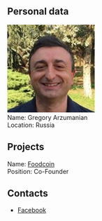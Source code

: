 ## Personal data
![arzumanian photo](photo/gregory_arzumanian.jpg)  
Name: Gregory Arzumanian    
Location: Russia
## Projects 
Name: [Foodcoin](../projects/foodcoin.md)  
Position: Co-Founder
## Contacts
* [Facebook](https://www.facebook.com/gregory.arzumanian)    
